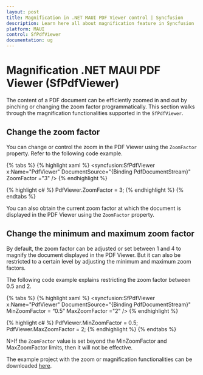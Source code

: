 ```yaml
---
layout: post
title: Magnification in .NET MAUI PDF Viewer control | Syncfusion
description: Learn here all about magnification feature in Syncfusion .NET MAUI PDF Viewer (SfPdfViewer) control and more.
platform: MAUI
control: SfPdfViewer
documentation: ug
---
```


# Magnification .NET MAUI PDF Viewer (SfPdfViewer)

The content of a PDF document can be efficiently zoomed in and out by pinching or changing the zoom factor programmatically. This section walks through the magnification functionalities supported in the `SfPdfViewer`.

## Change the zoom factor

You can change or control the zoom in the PDF Viewer using the `ZoomFactor` property. Refer to the following code example.

{% tabs %}
{% highlight xaml %}
<syncfusion:SfPdfViewer x:Name="PdfViewer" DocumentSource="{Binding PdfDocumentStream}" ZoomFactor ="3" />
{% endhighlight %}

{% highlight c# %}
PdfViewer.ZoomFactor = 3;
{% endhighlight %}
{% endtabs %}

You can also obtain the current zoom factor at which the document is displayed in the PDF Viewer using the `ZoomFactor` property.

## Change the minimum and maximum zoom factor

By default, the zoom factor can be adjusted or set between 1 and 4 to magnify the document displayed in the PDF Viewer. But it can also be restricted to a certain level by adjusting the minimum and maximum zoom factors.

The following code example explains restricting the zoom factor between 0.5 and 2.

{% tabs %}
{% highlight xaml %}
<syncfusion:SfPdfViewer x:Name="PdfViewer" DocumentSource="{Binding PdfDocumentStream}"  MinZoomFactor = “0.5” MaxZoomFactor ="2" />
{% endhighlight %}

{% highlight c# %}
PdfViewer.MinZoomFactor = 0.5;
PdfViewer.MaxZoomFactor = 2;
{% endhighlight %}
{% endtabs %}

N>If the `ZoomFactor` value is set beyond the MinZoomFactor and MaxZoomFactor limits, then it will not be effective.

The example project with the zoom or magnification functionalities can be downloaded [here](https://github.com/SyncfusionExamples/maui-pdf-viewer-examples).
